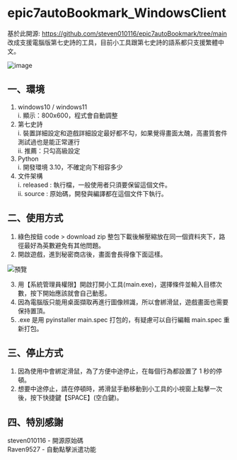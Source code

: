 # epic7autoBookmark_WindowsClient

基於此開源: https://github.com/steven010116/epic7autoBookmark/tree/main  
改成支援電腦版第七史詩的工具，目前小工具跟第七史詩的語系都只支援繁體中文。
  
![image](https://github.com/steven010116/epic7autoBookmark/assets/24381832/526e78b9-df97-4500-9758-55f514eed883)

## 一、環境
1. windows10 / windows11  
i. 顯示：800x600，程式會自動調整
2. 第七史詩  
i. 裝置詳細設定和遊戲詳細設定最好都不勾，如果覺得畫面太醜，高畫質套件測試過也是能正常運行  
ii. 推薦：只勾高級設定  
3. Python  
i. 開發環境 3.10，不確定向下相容多少
4. 文件架構  
i. released : 執行檔，一般使用者只須要保留這個文件。  
ii. source : 原始碼，開發與編譯都在這個文件下執行。
 
## 二、使用方式
  
1. 綠色按鈕 code > download zip 整包下載後解壓縮放在同一個資料夾下，路徑最好為英數避免有其他問題。
2. 開啟遊戲，進到秘密商店後，畫面會長得像下面這樣。  
  
![預覽](https://i.imgur.com/xLI1RJV.png)  

3. 用【系統管理員權限】開啟打開小工具(main.exe)，選擇條件並輸入目標次數，按下開始應該就會自己動惹。  
4. 因為電腦版只能用桌面擷取再進行圖像辨識，所以會綁滑鼠，遊戲畫面也需要保持置頂。  
5. .exe 是用 pyinstaller main.spec 打包的，有疑慮可以自行編輯 main.spec 重新打包。

## 三、停止方式

1. 因為使用中會綁定滑鼠，為了方便中途停止，在每個行為都設置了 1 秒的停頓。  
2. 想要中途停止，請在停頓時，將滑鼠手動移動到小工具的小視窗上點擊一次後，按下快捷鍵【SPACE】(空白鍵)。

## 四、特別感謝
steven010116 - 開源原始碼  
Raven9527 - 自動點擊派遣功能
